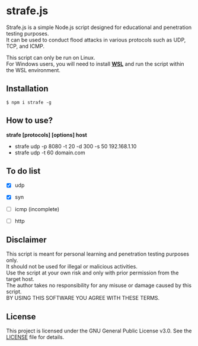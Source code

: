 # strafe.js

Strafe.js is a simple Node.js script designed for educational and penetration testing purposes.  
It can be used to conduct flood attacks in various protocols such as UDP, TCP, and ICMP.  

This script can only be run on Linux.  
For Windows users, you will need to install [**WSL**](https://docs.microsoft.com/en-us/windows/wsl/install) and run the script within the WSL environment.  


## Installation
```
$ npm i strafe -g
```

## How to use?
**strafe [protocols] [options] host**  
* strafe udp -p 8080 -t 20 -d 300 -s 50 192.168.1.10
* strafe udp -t 60 domain.com


## To do list
- [x] udp  
- [x] syn
- [ ] icmp (incomplete)
- [ ] http


## Disclaimer
This script is meant for personal learning and penetration testing purposes only.  
It should not be used for illegal or malicious activities.  
Use the script at your own risk and only with prior permission from the target host.  
The author takes no responsibility for any misuse or damage caused by this script.  
BY USING THIS SOFTWARE YOU AGREE WITH THESE TERMS.  

## License
This project is licensed under the GNU General Public License v3.0. See the [LICENSE](LICENSE) file for details.
